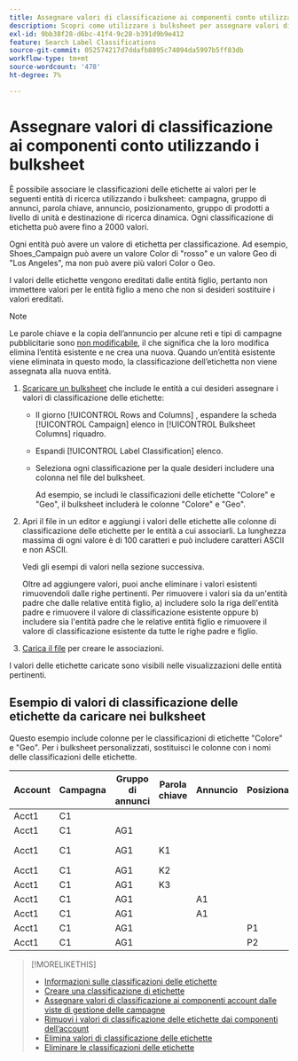 ```yaml
---
title: Assegnare valori di classificazione ai componenti conto utilizzando i bulksheet
description: Scopri come utilizzare i bulksheet per assegnare valori di classificazione ai componenti dell’account.
exl-id: 9bb38f28-d6bc-41f4-9c28-b391d9b9e412
feature: Search Label Classifications
source-git-commit: 052574217d7ddafb8895c74094da5997b5ff83db
workflow-type: tm+mt
source-wordcount: '478'
ht-degree: 7%

---
```


# Assegnare valori di classificazione ai componenti conto utilizzando i bulksheet

È possibile associare le classificazioni delle etichette ai valori per le seguenti entità di ricerca utilizzando i bulksheet: campagna, gruppo di annunci, parola chiave, annuncio, posizionamento, gruppo di prodotti a livello di unità e destinazione di ricerca dinamica. Ogni classificazione di etichetta può avere fino a 2000 valori.

Ogni entità può avere un valore di etichetta per classificazione. Ad esempio, Shoes_Campaign può avere un valore Color di &quot;rosso&quot; e un valore Geo di &quot;Los Angeles&quot;, ma non può avere più valori Color o Geo.

I valori delle etichette vengono ereditati dalle entità figlio, pertanto non immettere valori per le entità figlio a meno che non si desideri sostituire i valori ereditati.

>[!NOTE]
>
>Le parole chiave e la copia dell’annuncio per alcune reti e tipi di campagne pubblicitarie sono [non modificabile](/help/search-social-commerce/campaign-management/faqs-campaigns.md), il che significa che la loro modifica elimina l’entità esistente e ne crea una nuova. Quando un’entità esistente viene eliminata in questo modo, la classificazione dell’etichetta non viene assegnata alla nuova entità.

1. [Scaricare un bulksheet](/help/search-social-commerce/campaign-management/bulksheets/bulksheet-download.md) che include le entità a cui desideri assegnare i valori di classificazione delle etichette:

   * Il giorno [!UICONTROL Rows and Columns] , espandere la scheda [!UICONTROL Campaign] elenco in [!UICONTROL Bulksheet Columns] riquadro.

   * Espandi [!UICONTROL Label Classification] elenco.

   * Seleziona ogni classificazione per la quale desideri includere una colonna nel file del bulksheet.

     Ad esempio, se includi le classificazioni delle etichette &quot;Colore&quot; e &quot;Geo&quot;, il bulksheet includerà le colonne &quot;Colore&quot; e &quot;Geo&quot;.

1. Apri il file in un editor e aggiungi i valori delle etichette alle colonne di classificazione delle etichette per le entità a cui associarli. La lunghezza massima di ogni valore è di 100 caratteri e può includere caratteri ASCII e non ASCII.

   Vedi gli esempi di valori nella sezione successiva.

   Oltre ad aggiungere valori, puoi anche eliminare i valori esistenti rimuovendoli dalle righe pertinenti. Per rimuovere i valori sia da un&#39;entità padre che dalle relative entità figlio, a) includere solo la riga dell&#39;entità padre e rimuovere il valore di classificazione esistente oppure b) includere sia l&#39;entità padre che le relative entità figlio e rimuovere il valore di classificazione esistente da tutte le righe padre e figlio.

1. [Carica il file](/help/search-social-commerce/campaign-management/bulksheets/bulksheet-upload.md) per creare le associazioni.

I valori delle etichette caricate sono visibili nelle visualizzazioni delle entità pertinenti.

## Esempio di valori di classificazione delle etichette da caricare nei bulksheet

Questo esempio include colonne per le classificazioni di etichette &quot;Colore&quot; e &quot;Geo&quot;. Per i bulksheet personalizzati, sostituisci le colonne con i nomi delle classificazioni delle etichette.

| Account | Campagna | Gruppo di annunci | Parola chiave | Annuncio | Posizionamento | Etichette | Colore | Geo |
|---|---|---|---|---|---|---|---|---|
| Acct1 | C1 | | | | | | Verde | |
| Acct1 | C1 | AG1 | | | | | | |
| Acct1 | C1 | AG1 | K1 | | | | | Regno Unito |
| Acct1 | C1 | AG1 | K2 | | | | Rosso | AU |
| Acct1 | C1 | AG1 | K3 | | | | Blu | DE |
| Acct1 | C1 | AG1 | | A1 | | | | |
| Acct1 | C1 | AG1 | | A1 | | | Rosso | |
| Acct1 | C1 | AG1 | | | P1 | | Rosso | AU |
| Acct1 | C1 | AG1 | | | P2 | | Blu | DE |

>[!MORELIKETHIS]
>
>* [Informazioni sulle classificazioni delle etichette](classification-about.md)
>* [Creare una classificazione di etichette](classification-create.md)
>* [Assegnare valori di classificazione ai componenti account dalle viste di gestione delle campagne](classification-values-assign-campaign-management.md)
>* [Rimuovi i valori di classificazione delle etichette dai componenti dell’account](classification-values-remove.md)
>* [Elimina valori di classificazione delle etichette](classification-values-delete.md)
>* [Eliminare le classificazioni delle etichette](classification-delete.md)
